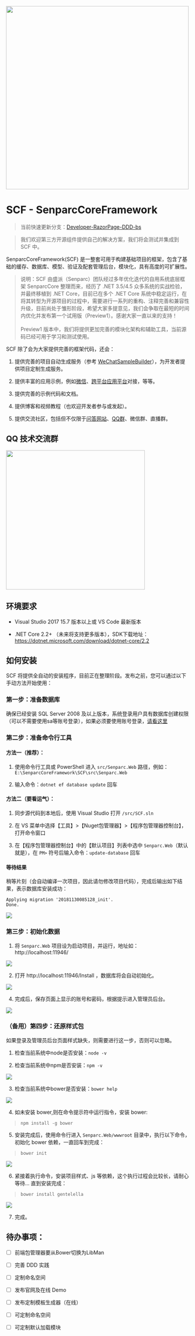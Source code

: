 ﻿<img src="https://weixin.senparc.com/images/SCF/logo.png" width="500" /># SCF - SenparcCoreFramework> 当前快速更新分支：[Developer-RazorPage-DDD-bs](https://github.com/SenparcCoreFramework/SCF/tree/Developer-RazorPage-DDD-bs)> 我们欢迎第三方开源组件提供自己的解决方案，我们将会测试并集成到 SCF 中。SenparcCoreFramework(SCF) 是一整套可用于构建基础项目的框架，包含了基础的缓存、数据库、模型、验证及配套管理后台，模块化，具有高度的可扩展性。> 说明：SCF 由盛派（Senparc）团队经过多年优化迭代的自用系统底层框架 SenparcCore 整理而来，经历了 .NET 3.5/4.5 众多系统的实战检验，并最终移植到 .NET Core，目前已在多个 .NET Core 系统中稳定运行，在将其转型为开源项目的过程中，需要进行一系列的重构、注释完善和兼容性升级，目前尚处于雏形阶段，希望大家多提意见，我们会争取在最短的时间内优化并发布第一个试用版（Preview1）。感谢大家一直以来的支持！<br>> <br>> Preview1 版本中，我们将提供更加完善的模块化架构和辅助工具，当前源码已经可用于学习和测试使用。SCF 除了会为大家提供完善的框架代码，还会：1. 提供完善的项目自动生成服务（参考 [WeChatSampleBuilder](http://sdk.weixin.senparc.com/Home/WeChatSampleBuilder)），为开发者提供项目定制生成服务。2. 提供丰富的应用示例，例如[微信](https://github.com/JeffreySu/WeiXinMPSDK)、[跨平台应用平台](https://www.neuchar.com/)对接，等等。3. 提供完善的示例代码和文档。4. 提供博客和视频教程（也欢迎开发者参与或发起）。5. 提供交流社区，包括但不仅限于[问答网站](https://weixin.senparc.com/QA)、[QQ群](#qq-技术交流群)、微信群、直播群。## QQ 技术交流群<img src="https://sdk.weixin.senparc.com/images/QQ_Group_Avatar/SCF/QQ-Group.jpg" width="380" />## 环境要求- Visual Studio 2017 15.7 版本以上或 VS Code 最新版本- .NET Core 2.2+ （未来将支持更多版本），SDK下载地址：https://dotnet.microsoft.com/download/dotnet-core/2.2## 如何安装SCF 将提供全自动的安装程序，目前正在整理阶段。发布之前，您可以通过以下手动方法开始使用：### 第一步：准备数据库确保已经安装 SQL Server 2008 及以上版本，系统登录用户具有数据库创建权限（可以不需要使用sa等账号登录），如果必须要使用账号登录，[请看这里](https://github.com/SenparcCoreFramework/SCF/wiki/%E5%A6%82%E4%BD%95%E4%BF%AE%E6%94%B9%E9%BB%98%E8%AE%A4%E6%95%B0%E6%8D%AE%E5%BA%93%E8%BF%9E%E6%8E%A5%E5%AD%97%E7%AC%A6%E4%B8%B2%EF%BC%9F)### 第二步：准备命令行工具#### 方法一（推荐）：1. 使用命令行工具或 PowerShell 进入 `src/Senparc.Web` 路径，例如：`E:\SenparcCoreFramework\SCF\src\Senparc.Web`2. 输入命令：`dotnet ef database update` 回车#### 方法二（要看运气）：1. 同步源代码到本地后，使用 Visual Studio 打开 `/src/SCF.sln`2. 在 VS 菜单中选择【工具】>【Nuget包管理器】>【程序包管理器控制台】，打开命令窗口3. 在【程序包管理器控制台】中的【默认项目】列表中选中 `Senparc.Web`（默认就是），在 `PM>` 符号后输入命令：`update-database` 回车#### 等待结果稍等片刻（会自动编译一次项目，因此请勿修改项目代码），完成后输出如下结果，表示数据库安装成功：```Applying migration '20181130085128_init'.Done.```<img src="https://weixin.senparc.com/images/SCF/Install/02.png" />### 第三步：初始化数据 1. 将 `Senparc.Web` 项目设为启动项目，并运行，地址如：http://localhost:11946/ <img src="https://weixin.senparc.com/images/SCF/Install/01.png" />  2. 打开 http://localhost:11946/Install ，数据库将会自动初始化。 <img src="https://weixin.senparc.com/images/SCF/Install/03.png" /> 4. 完成后，保存页面上显示的账号和密码，根据提示进入管理员后台。<img src="https://weixin.senparc.com/images/SCF/Install/04.png" />### （备用）第四步：还原样式包如果登录及管理员后台页面样式缺失，则需要进行这一步，否则可以忽略。1. 检查当前系统中node是否安装：`node -v` 2. 检查当前系统中npm是否安装：`npm -v` <img src="http://image.mlkj.ymstudio.xyz/node&npm.png" />  3. 检查当前系统中bower是否安装：`bower help`  <img src="http://image.mlkj.ymstudio.xyz/bower%E5%AE%89%E8%A3%85%E5%AE%8C%E6%88%90.png" />  4. 如未安装 bower,则在命令提示符中运行指令，安装 bower:   > `npm install -g bower`5. 安装完成后，使用命令行进入 `Senparc.Web/wwwroot` 目录中，执行以下命令，初始化 bower 依赖，一直回车到完成：  > `bower init` <img src="http://image.mlkj.ymstudio.xyz/bower-init.png" />  6. 紧接着执行命令，安装项目样式、js 等依赖，这个执行过程会比较长，请耐心等待... 直到安装完成：  > `bower install gentelella`  <img src="http://image.mlkj.ymstudio.xyz/gentelella%E5%BA%93%E5%AE%89%E8%A3%85%E5%AE%8C%E6%88%90.png" />  7. 完成。## 待办事项：- [ ] 前端包管理器要从Bower切换为LibMan- [ ] 完善 DDD 实践- [ ] 定制命名空间- [ ] 发布官网及在线 Demo- [ ] 发布定制模板生成器（在线） - [ ] 可定制命名空间 - [ ] 可定制默认加载模块